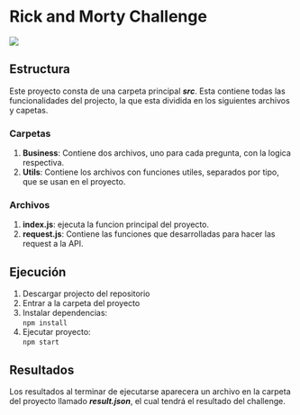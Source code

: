 # Rick and Morty Challenge
![](https://images6.alphacoders.com/909/thumb-1920-909641.png)

## Estructura

Este proyecto consta de una carpeta principal _**src**_. Esta contiene todas las funcionalidades del projecto, la que esta dividida en los siguientes archivos y capetas.

### Carpetas

1. **Business**: Contiene dos archivos, uno para cada pregunta, con la logica respectiva.
2. **Utils**: Contiene los archivos con funciones utiles, separados por tipo, que se usan en el proyecto.

### Archivos

1. **index.js**: ejecuta la funcion principal del proyecto.
2. **request.js**: Contiene las funciones que desarrolladas para hacer las request a la API.

## Ejecución

1. Descargar projecto del repositorio
2. Entrar a la carpeta del proyecto
3. Instalar dependencias:
    <br>`npm install`
4. Ejecutar proyecto:
    <br>`npm start`
    
    
## Resultados

Los resultados al terminar de ejecutarse aparecera un archivo en la carpeta del proyecto llamado **_result.json_**, el cual tendrá el resultado del challenge.
    
    
